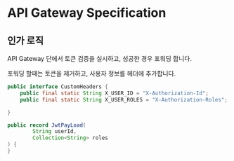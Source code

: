 # API Gateway Specification

## 인가 로직
API Gateway 단에서 토큰 검증을 실시하고, 성공한 경우 포워딩 합니다.

포워딩 할때는 토큰을 제거하고, 사용자 정보를 헤더에 추가합니다.

```java
public interface CustomHeaders {
    public final static String X_USER_ID = "X-Authorization-Id";
    public final static String X_USER_ROLES = "X-Authorization-Roles";

}
```

```java
public record JwtPayLoad(
        String userId,
        Collection<String> roles
) {
}
```